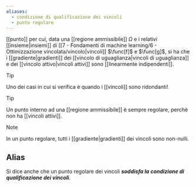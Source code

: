 ```yaml
---
aliases:
  - condizione di qualificazione dei vincoli
  - punto regolare
---
```



[[punto]] per cui, data una [[regione ammissibile]] $\Omega$ e i relativi [[insieme|insiemi]] di [[7 - Fondamenti di machine learning/6 - Ottimizzazione vincolata/vincolo|vincoli]] $\func[f]$ e $\func[g]$, si ha che i [[gradiente|gradienti]] dei [[vincolo di uguaglianza|vincoli di uguaglianza]] e dei [[vincolo attivo|vincoli attivi]] sono [[linearmente indipendenti]].

> [!Tip]
> Uno dei casi in cui si verifica è quando i [[vincoli]] sono ridondanti!

> [!Tip]
> Un punto interno ad una [[regione ammissibile]] è sempre regolare, perchè non ha [[vincoli attivi]].

> [!Note]
> In un punto regolare, tutti i [[gradiente|gradienti]] dei vincoli sono non-nulli.

## Alias

Si dice anche che un punto regolare dei vincoli ***soddisfa la condizione di qualificazione dei vincoli***.